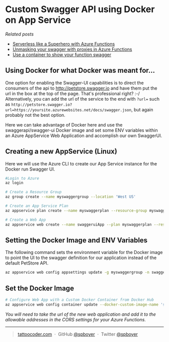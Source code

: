 # Custom Swagger API using Docker on App Service

*Related posts*
* [Serverless like a Superhero with Azure Functions](https://tattoocoder.com/serverless-like-a-superhero-with-azure-functions/)
* [Unmasking your swagger with proxies in Azure Functions](https://tattoocoder.com/unmasking-your-swagger-with-proxies-in-azure-functions/)
* [Use a container to show your function swagger](https://tattoocoder.com/use-a-container-to-show-your-function-swagger/)

## Using Docker for what Docker was meant for...

One option for enabling the Swagger-UI capabilities is to direct the consumers of the api to http://petstore.swagger.io and have them put the url in the box at the top of the page. That's professional right? :-/ Alternatively, you can add the url of the service to the end with `?url=` such as `http://petstore.swagger.io?url=https://yoursite.azurewebsites.net/docs/swagger.json`, but again probably not the best option.

Here we can take advantage of Docker here and use the swaggerapi/swagger-ui Docker image and set some ENV variables within an Azure AppService Web Application and accomplish our own SwaggerUI.

## Creating a new AppService (Linux)

Here we will use the Azure CLI to create our App Service instance for the Docker run Swagger UI.

```bash
#Login to Azure
az login

# Create a Resource Group
az group create --name myswaggergroup --location 'West US'

# Create an App Service Plan
az appservice plan create --name myswaggerplan --resource-group myswaggergroup --location 'West US' --is-linux --sku S1

# Create a Web App
az appservice web create --name swaggeruiApp --plan myswaggerplan --resource-group myswaggergroup
```

## Setting the Docker Image and ENV Variables

The following command sets the environment variable for the Docker image to point the UI to the swagger definition for our application instead of the default PetStore API.

```bash
az appservice web config appsettings update -g myswaggergroup -n swaggeruiApp --settings API_URL="http://myappname.azurewebsites.net/docs/swagger.json"
```

## Set the Docker Image

```bash
# Configure Web App with a Custom Docker Container from Docker Hub
az appservice web config container update --docker-custom-image-name 'swaggerapi/swagger-ui' --name 'swaggeruiApp' --resource-group 'swaggeruiApp'
```

*You will need to take the url of the new web application and add it to the allowable addresses in the CORS settings for your Azure Functions.*


---

> [tattoocoder.com](https://tattoocoder.com) &nbsp;&middot;&nbsp;
> GitHub [@spboyer](https://github.com/spboyer) &nbsp;&middot;&nbsp;
> Twitter [@spboyer](https://twitter.com/spboyer)